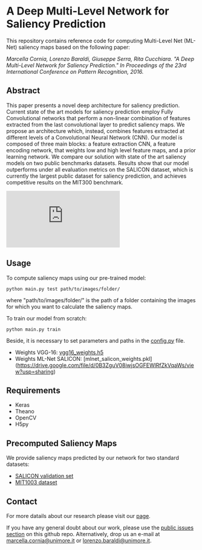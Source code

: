 # A Deep Multi-Level Network for Saliency Prediction
This repository contains reference code for computing Multi-Level Net (ML-Net) saliency maps based on the following paper:

*Marcella Cornia, Lorenzo Baraldi, Giuseppe Serra, Rita Cucchiara. "A Deep Multi-Level Network for Saliency Prediction." In Proceedings of the 23rd International Conference on Pattern Recognition, 2016.*

## Abstract

This paper presents a novel deep architecture for saliency prediction. Current state of the art models for saliency prediction employ Fully Convolutional networks that  perform a non-linear combination of features extracted from the last convolutional layer to predict saliency maps. We propose an architecture which, instead, combines features extracted at different levels of a Convolutional Neural Network (CNN). Our model is composed of three main blocks: a feature extraction CNN, a feature encoding network, that weights low and high level feature maps, and a prior learning network. 
We compare our solution with state of the art saliency models on two public benchmarks datasets. Results show that our model outperforms under all evaluation metrics on the SALICON dataset, which is currently the largest public dataset for saliency prediction, and achieves competitive results on the MIT300 benchmark.

![mlnet-fig](https://raw.githubusercontent.com/marcellacornia/mlnet/master/figs/mlnet.pdf)

## Usage

To compute saliency maps using our pre-trained model:
```
python main.py test path/to/images/folder/
```
where "path/to/images/folder/" is the path of a folder containing the images for which you want to calculate the saliency maps.

To train our model from scratch:
```
python main.py train
```
Beside, it is necessary to set parameters and paths in the [config.py](config.py) file.

* Weights VGG-16: [vgg16_weights.h5](https://drive.google.com/file/d/0Bz7KyqmuGsilT0J5dmRCM0ROVHc/view?usp=sharing) 
* Weights ML-Net SALICON: [mlnet_salicon_weights.pkl] (https://drive.google.com/file/d/0B3ZguV08iwjsOGFEWlRfZkVqaWs/view?usp=sharing) 

## Requirements
* Keras
* Theano
* OpenCV
* H5py

## Precomputed Saliency Maps

We provide saliency maps predicted by our network for two standard datasets:
* [SALICON validation set](https://drive.google.com/file/d/0B3ZguV08iwjsYS1jTC16TEFQbU0/view?usp=sharing) 
* [MIT1003 dataset](https://drive.google.com/file/d/0B3ZguV08iwjsekxfTkhSNlZ5VFU/view?usp=sharing) 
  
## Contact

For more datails about our research please visit our [page](http://imagelab.ing.unimore.it/imagelab/researchActivity.asp?idActivity=30).

If you have any general doubt about our work, please use the [public issues section](https://github.com/marcellacornia/mlnet/issues) on this github repo. Alternatively, drop us an e-mail at <marcella.cornia@unimore.it> or <lorenzo.baraldi@unimore.it>.
